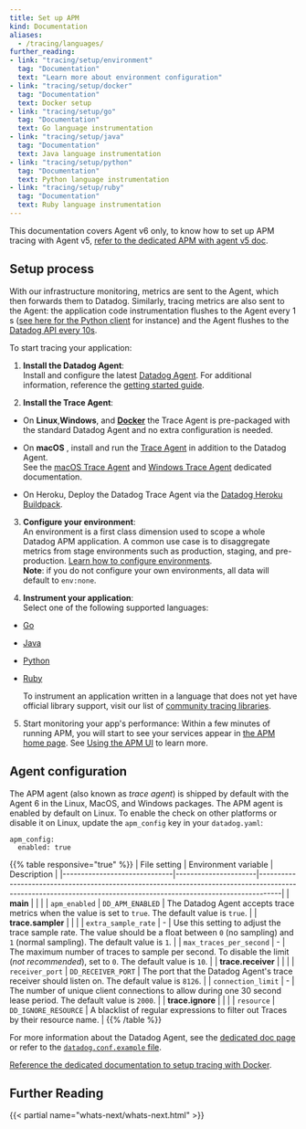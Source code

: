 ```yaml
---
title: Set up APM
kind: Documentation
aliases:
  - /tracing/languages/
further_reading:
- link: "tracing/setup/environment"
  tag: "Documentation"
  text: "Learn more about environment configuration"
- link: "tracing/setup/docker"
  tag: "Documentation"
  text: Docker setup
- link: "tracing/setup/go"
  tag: "Documentation"
  text: Go language instrumentation
- link: "tracing/setup/java"
  tag: "Documentation"
  text: Java language instrumentation
- link: "tracing/setup/python"
  tag: "Documentation"
  text: Python language instrumentation
- link: "tracing/setup/ruby"
  tag: "Documentation"
  text: Ruby language instrumentation
---
```


This documentation covers Agent v6 only, to know how to set up APM tracing with Agent v5, [refer to the dedicated APM with agent v5 doc](/tracing/faq/agent-5-tracing-setup).  

## Setup process

With our infrastructure monitoring, metrics are sent to the Agent, which then forwards them to Datadog. Similarly, tracing metrics are also sent to the Agent: the application code instrumentation flushes to the Agent every 1 s ([see here for the Python client](https://github.com/DataDog/dd-trace-py/blob/69693dc7cdaed3a2b6a855325109fa100e42e254/ddtrace/writer.py#L159) for instance) and the Agent flushes to the [Datadog API every 10s](https://github.com/DataDog/datadog-trace-agent/blob/master/config/agent.go#L170).  

To start tracing your application:

1. **Install the Datadog Agent**:    
  Install and configure the latest [Datadog Agent](https://app.datadoghq.com/account/settings#agent). For additional information, reference the [getting started guide](https://github.com/DataDog/datadog-trace-agent/tree/master/config#agent-configuration).

2. **Install the Trace Agent**:  

  * On **Linux**,**Windows**, and **[Docker](/tracing/setup/docker)** the Trace Agent is pre-packaged with the standard Datadog Agent and no extra configuration is needed.

  * On **macOS** , install and run the [Trace Agent](https://github.com/DataDog/datadog-trace-agent) in addition to the Datadog Agent.  
  See the [macOS Trace Agent](https://github.com/DataDog/datadog-trace-agent#run-on-osx) and [Windows Trace Agent](https://github.com/DataDog/datadog-trace-agent/#run-on-windows) dedicated documentation.  

  * On Heroku, Deploy the Datadog Trace Agent via the [Datadog Heroku Buildpack](https://github.com/DataDog/heroku-buildpack-datadog).  

3. **Configure your environment**:  
  An environment is a first class dimension used to scope a whole Datadog APM application. A common use case is to disaggregate metrics from stage environments such as production, staging, and pre-production. [Learn how to configure environments](/tracing/setup/environment).  
  **Note**: if you do not configure your own environments, all data will default to `env:none`.

4. **Instrument your application**:   
  Select one of the following supported languages:

  - [Go](/tracing/setup/go)
  - [Java](/tracing/setup/java)
  - [Python](/tracing/setup/python)
  - [Ruby](/tracing/setup/ruby)

    To instrument an application written in a language that does not yet have official library support, visit our list of [community tracing libraries](/developers/libraries/#community-tracing-apm-libraries).

5. Start monitoring your app's performance: Within a few minutes of running APM, you will start to see your services appear in [the APM home page](https://app.datadoghq.com/apm/home?env=). See [Using the APM UI](/tracing/visualization) to learn more.

## Agent configuration

The APM agent (also known as _trace agent_) is shipped by default with the
Agent 6 in the Linux, MacOS, and Windows packages. The APM agent is enabled by default on Linux. To enable the check on other platforms or disable it on Linux, update the `apm_config` key in your `datadog.yaml`:

```
apm_config:
  enabled: true
```

{{% table responsive="true" %}}
| File setting            | Environment variable | Description                                                                                                                                                      |
|------------------------------|----------------------|------------------------------------------------------------------------------------------------------------------------------------------------------------------|
| **main**                |                      |                                                                                                                                                                  |
| `apm_enabled`           | `DD_APM_ENABLED`     | The Datadog Agent accepts trace metrics when the value is set to `true`. The default value is `true`.                                                            |
| **trace.sampler**       |                      |                                                                                                                                                                  |
| `extra_sample_rate`     | -                    | Use this setting to adjust the trace sample rate. The value should be a float between `0` (no sampling) and `1` (normal sampling). The default value is `1`. |
| `max_traces_per_second` | -                    | The maximum number of traces to sample per second. To disable the limit (*not recommended*), set to `0`. The default value is `10`.                              |
| **trace.receiver**      |                      |                                                                                                                                                                  |
| `receiver_port`         | `DD_RECEIVER_PORT`   | The port that the Datadog Agent's trace receiver should listen on. The default value is `8126`.                                                                  |
| `connection_limit`      | -                    | The number of unique client connections to allow during one 30 second lease period. The default value is `2000`.                                                 |
| **trace.ignore**        |                      |                                                                                                                                                                  |
| `resource`              | `DD_IGNORE_RESOURCE` | A blacklist of regular expressions to filter out Traces by their resource name.                                                                                  |
{{% /table %}}

For more information about the Datadog Agent, see the [dedicated doc page](/agent/) or refer to the [`datadog.conf.example` file](https://github.com/DataDog/dd-agent/blob/master/datadog.conf.example).

[Reference the dedicated documentation to setup tracing with Docker](/tracing/setup/docker).

## Further Reading

{{< partial name="whats-next/whats-next.html" >}}